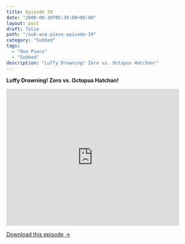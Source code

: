 ```yaml
---
title: Episode 39
date: "2000-08-30T05:30:00+00:00"
layout: post
draft: false
path: "/sub-one-piece-episode-39"
category: "Subbed"
tags:
  - "One Piece"
  - "Subbed"
description: "Luffy Drowning! Zoro vs. Octopus Hatchan!"
---
```


**Luffy Drowning! Zoro vs. Octopus Hatchan!**

<iframe width="640" height="360" src="https://www.fembed.com/v/8gozy4d2yvd" frameborder="0" marginwidth=0 marginheight=0 scrolling=no allowfullscreen style="max-width:90%;"></iframe>

<a href="http://ouo.io/qs/eCodkFEQ?s=https://www.fembed.com/f/8gozy4d2yvd" class="styled_a">Download this episode →</a>

